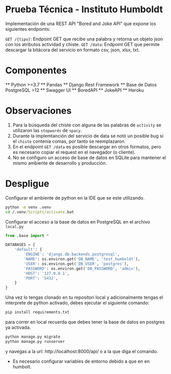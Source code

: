 # Prueba Técnica - Instituto Humboldt 

Implementación de una REST API "Bored and Joke API" que expone los siguientes endpoints:

`GET /{tipo}`: Endpoint GET que recibe una palabra y retorna un objeto json con los atributos actividad y chiste.
`GET /data`: Endpoint GET que permite descargar la bitácora del servicio en formato csv, json, xlsx, txt. 

# Componentes

** Python >=3.7
** Pandas
** Django Rest Framework
** Base de Datos PostgreSQL >12
** Swagger UI
** BoredAPI
** JokeAPI
** Heroku

# Observaciones

1. Para la búsqueda del chiste con alguna de las palabras de `activity` se utilizaron las `stopwords` de `spacy`.
2. Durante la implemtanción del servicio de data se notó un posible bug si el `chiste` contenía comas, por tanto se reemplazaron.
3. En el endpoint `GET /data` es posible descargar en otros formatos, pero es necesario copiar el request en el navegador (o cliente).
4. No se configuro un acceso de base de datos en SQLite para mantener el mismo ambiente de desarrollo y producción. 

# Despligue

Configurar el ambiente de python en la IDE que se este utilizando.

```cmd
python -m venv .venv
cd /.venv/Scripts/activate.bat
```
Configurar el acceso a la base de datos en PostgreSQL en el archivo `local.py`

```python
from .base import *

DATABASES = {
    'default': {
        'ENGINE': 'django.db.backends.postgresql',
        'NAME': os.environ.get('DB_NAME', 'test_humboldt'),
        'USER': os.environ.get('DB_USER', 'postgres'),
        'PASSWORD': os.environ.get('DB_PASSWORD', 'admin'),
        'HOST': '127.0.0.1',
        'PORT': '5432',
    }
}
```

Una vez lo tengas clonado en tu repositori local y adicionalmente tengas el interprete de python activado,
debes ejecutar el siguiente comando:
```cmd
pip install requirements.txt
```
para correr en local recuerda que debes tener la base de datos en postgres ya activada.
```cmd
python manage.py migrate
python manage.py runserver
```
y navegas a la url: http://localhost:8000/api/ o a la que diga el comando.


* Es necesario configurar variables de entorno debido a que en en humbolt.
